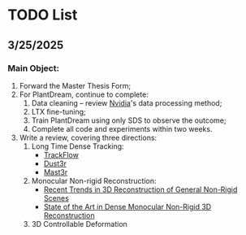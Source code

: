 # TODO List

## 3/25/2025

### Main Object:

1. Forward the Master Thesis Form;
2. For PlantDream, continue to complete:
    1. Data cleaning – review [Nvidia](https://arxiv.org/html/2501.03575v1)'s data processing method;
    2. LTX fine-tuning;
    3. Train PlantDream using only SDS to observe the outcome;
    4. Complete all code and experiments within two weeks.
3. Write a review, covering three directions:
    1. Long Time Dense Tracking: 
        - [TrackFlow](https://openaccess.thecvf.com/content/CVPR2024/papers/Cho_FlowTrack_Revisiting_Optical_Flow_for_Long-Range_Dense_Tracking_CVPR_2024_paper.pdf)
        - [Dust3r](https://arxiv.org/pdf/2312.14132)
        - [Mast3r](https://arxiv.org/pdf/2406.09756)
    2. Monocular Non-rigid Reconstruction:
        - [Recent Trends in 3D Reconstruction of General Non-Rigid Scenes](https://arxiv.org/pdf/2403.15064)
        - [State of the Art in Dense Monocular Non-Rigid 3D Reconstruction](https://arxiv.org/pdf/2210.15664)
    3. 3D Controllable Deformation
